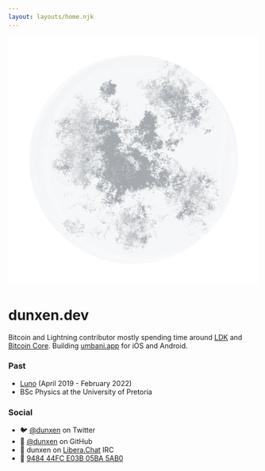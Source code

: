 ```yaml
---
layout: layouts/home.njk
---
```


<div class="illo-container">
  <img src="/assets/images/moon.png" class="illustration" style="align: right" alt="Eleventy!">
</div>

# dunxen.dev

Bitcoin and Lightning contributor mostly spending time around [LDK](https://lightningdevkit.org) and [Bitcoin Core](https://github.com/bitcoin/bitcoin). Building [umbani.app](https://umbani.app) for iOS and Android.

### Past
- [Luno](https://luno.com) (April 2019 - February 2022)
- BSc Physics at the University of Pretoria

### Social
- 🐦 [@dunxen](https://twitter.com/dunxen) on Twitter
- 🐙 [@dunxen](https://github.com/dunxen) on GitHub
- 💬 dunxen on [Libera.Chat](https://libera.chat/) IRC
- 🔑 [9484 44FC E03B 05BA 5AB0](https://keys.openpgp.org/search?q=948444FCE03B05BA5AB0591EC37B1C1D44C786EE)
